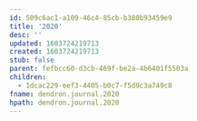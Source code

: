 ```yaml
---
id: 509c6ac1-a109-46c4-85cb-b380b93459e9
title: '2020'
desc: ''
updated: 1603724219713
created: 1603724219713
stub: false
parent: fefbcc60-d3cb-469f-be2a-4b6401f5503a
children:
  - 1dcac229-eef3-4405-b0c7-f5d9c3a749c8
fname: dendron.journal.2020
hpath: dendron.journal.2020
---
```



